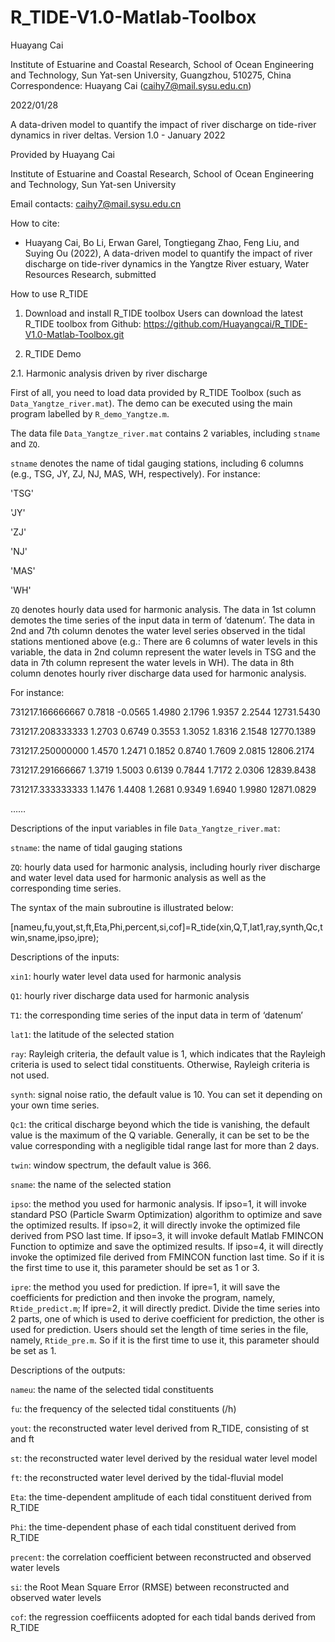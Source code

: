# R_TIDE-V1.0-Matlab-Toolbox

Huayang Cai

Institute of Estuarine and Coastal Research, School of Ocean Engineering and Technology, Sun Yat-sen University, Guangzhou, 510275, China
Correspondence: Huayang Cai (caihy7@mail.sysu.edu.cn)

2022/01/28


A data-driven model to quantify the impact of river discharge on tide-river dynamics in river deltas.
Version 1.0 - January 2022

Provided by Huayang Cai

Institute of Estuarine and Coastal Research, School of Ocean Engineering and Technology, Sun Yat-sen University

Email contacts: caihy7@mail.sysu.edu.cn

How to cite:

- Huayang Cai, Bo Li, Erwan Garel, Tongtiegang Zhao, Feng Liu, and Suying Ou (2022), A data-driven model to quantify the impact of river discharge on tide-river dynamics in the Yangtze River estuary, Water Resources Research, submitted

How to use R_TIDE

1.	Download and install R_TIDE toolbox
Users can download the latest R_TIDE toolbox from Github:
https://github.com/Huayangcai/R_TIDE-V1.0-Matlab-Toolbox.git

2.	R_TIDE Demo

2.1.	Harmonic analysis driven by river discharge

First of all, you need to load data provided by R_TIDE Toolbox (such as `Data_Yangtze_river.mat`). The demo can be executed using the main program labelled by `R_demo_Yangtze.m`.

The data file `Data_Yangtze_river.mat` contains 2 variables, including `stname` and `ZQ`. 

`stname` denotes the name of tidal gauging stations, including 6 columns (e.g., TSG, JY, ZJ, NJ, MAS, WH, respectively). 
For instance:

'TSG'

'JY'

'ZJ'

'NJ'

'MAS'

'WH'

`ZQ` denotes hourly data used for harmonic analysis. The data in 1st column demotes the time series of the input data in term of ‘datenum’. The data in 2nd and 7th column denotes the water level series observed in the tidal stations mentioned above (e.g.: There are 6 columns of water levels in this variable, the data in 2nd column represent the water levels in TSG and the data in 7th column represent the water levels in WH). The data in  8th column denotes hourly river discharge data used for harmonic analysis.

For instance:

731217.166666667	0.7818	-0.0565	1.4980	2.1796	1.9357	2.2544	12731.5430

731217.208333333	1.2703	0.6749	0.3553	1.3052	1.8316	2.1548	12770.1389

731217.250000000	1.4570	1.2471	0.1852	0.8740	1.7609	2.0815	12806.2174

731217.291666667	1.3719	1.5003	0.6139	0.7844	1.7172	2.0306	12839.8438

731217.333333333	1.1476	1.4408	1.2681	0.9349	1.6940	1.9980	12871.0829

……

Descriptions of the input variables in file `Data_Yangtze_river.mat`:

`stname`: the name of tidal gauging stations

`ZQ`: hourly data used for harmonic analysis, including hourly river discharge and water level data used for harmonic analysis as well as the corresponding time series.


The syntax of the main subroutine is illustrated below:

[nameu,fu,yout,st,ft,Eta,Phi,percent,si,cof]=R_tide(xin,Q,T,lat1,ray,synth,Qc,twin,sname,ipso,ipre);

Descriptions of the inputs:

`xin1`: hourly water level data used for harmonic analysis

`Q1`: hourly river discharge data used for harmonic analysis

`T1`: the corresponding time series of the input data in term of ‘datenum’

`lat1`: the latitude of the selected station

`ray`: Rayleigh criteria, the default value is 1, which indicates that the Rayleigh criteria is used to select tidal constituents. Otherwise, Rayleigh criteria is not used.

`synth`: signal noise ratio, the default value is 10. You can set it depending on your own time series.

`Qc1`: the critical discharge beyond which the tide is vanishing, the default value is the maximum of the Q variable. Generally, it can be set to be the value corresponding with a negligible tidal range last for more than 2 days.

`twin`: window spectrum, the default value is 366.

`sname`: the name of the selected station

`ipso`: the method you used for harmonic analysis. If ipso=1, it will invoke standard PSO (Particle Swarm Optimization) algorithm to optimize and save the optimized results. If ipso=2, it will directly invoke the optimized file derived from PSO last time. If ipso=3, it will invoke default Matlab FMINCON Function to optimize and save the optimized results. If ipso=4, it will directly invoke the optimized file derived from FMINCON function last time. So if it is the first time to use it, this parameter should be set as 1 or 3.

`ipre`: the method you used for prediction. If ipre=1, it will save the coefficients for prediction and then invoke the program, namely, `Rtide_predict.m`; If ipre=2, it will directly predict. Divide the time series into 2 parts, one of which is used to derive coefficient for prediction, the other is used for prediction. Users should set the length of time series in the file, namely, `Rtide_pre.m`. So if it is the first time to use it, this parameter should be set as 1.

Descriptions of the outputs:

`nameu`: the name of the selected tidal constituents

`fu`: the frequency of the selected tidal constituents (/h)

`yout`: the reconstructed water level derived from R_TIDE, consisting of st and ft

`st`: the reconstructed water level derived by the residual water level model

`ft`: the reconstructed water level derived by the tidal-fluvial model

`Eta`: the time-dependent amplitude of each tidal constituent derived from R_TIDE

`Phi`: the time-dependent phase of each tidal constituent derived from R_TIDE

`precent`: the correlation coefficient between reconstructed and observed water levels

`si`: the Root Mean Square Error (RMSE) between reconstructed and observed water levels

`cof`: the regression coeffiicents adopted for each tidal bands derived from R_TIDE

